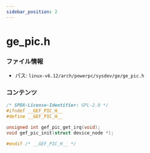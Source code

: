```yaml
---
sidebar_position: 2
---
```

# ge_pic.h

### ファイル情報

- パス: `linux-v6.12/arch/powerpc/sysdev/ge/ge_pic.h`

### コンテンツ

```h
/* SPDX-License-Identifier: GPL-2.0 */
#ifndef __GEF_PIC_H__
#define __GEF_PIC_H__

unsigned int gef_pic_get_irq(void);
void gef_pic_init(struct device_node *);

#endif /* __GEF_PIC_H__ */


```
